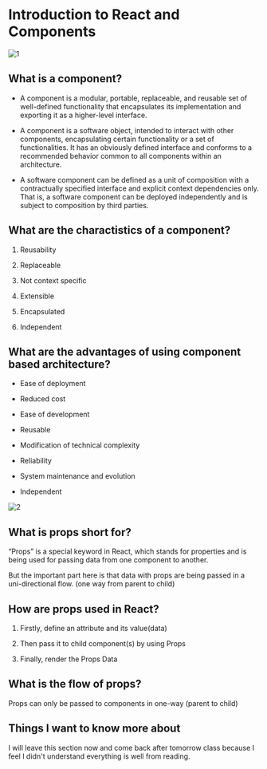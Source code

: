 # Introduction to React and Components

![1](https://www.innoraft.com/sites/default/files/styles/blog_landing_img/public/2019-09/Screenshot%20from%202019-09-17%2014-05-24.png)

## What is a component?

* A component is a modular, portable, replaceable, and reusable set of well-defined functionality that encapsulates its implementation and exporting it as a higher-level interface.

* A component is a software object, intended to interact with other components, encapsulating certain functionality or a set of functionalities. It has an obviously defined interface and conforms to a recommended behavior common to all components within an architecture.

* A software component can be defined as a unit of composition with a contractually specified interface and explicit context dependencies only. That is, a software component can be deployed independently and is subject to composition by third parties.

## What are the charactistics of a component?

1. Reusability

2. Replaceable

3. Not context specific

4. Extensible

5. Encapsulated

6. Independent

## What are the advantages of using component based architecture?

* Ease of deployment

* Reduced cost

* Ease of development

* Reusable

* Modification of technical complexity

* Reliability

* System maintenance and evolution

* Independent

![2](https://miro.medium.com/max/2276/1*27LtOtFyJe7MguQkNcZQjQ.png)

## What is props short for?

“Props” is a special keyword in React, which stands for properties and is being used for passing data from one component to another.

But the important part here is that data with props are being passed in a uni-directional flow. (one way from parent to child)

## How are props used in React?

1. Firstly, define an attribute and its value(data)

2. Then pass it to child component(s) by using Props

3. Finally, render the Props Data

## What is the flow of props?

Props can only be passed to components in one-way (parent to child)

## Things I want to know more about

I will leave this section now and come back after tomorrow class because I feel I didn't understand everything is well from reading.
